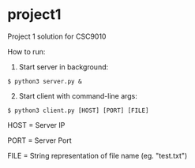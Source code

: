# project1
Project 1 solution for CSC9010

How to run:

1. Start server in background:

  ```$ python3 server.py &```
 
2. Start client with command-line args:

  ```$ python3 client.py [HOST] [PORT] [FILE]```
  
  HOST = Server IP
  
  PORT = Server Port
  
  FILE = String representation of file name (eg. "test.txt")
